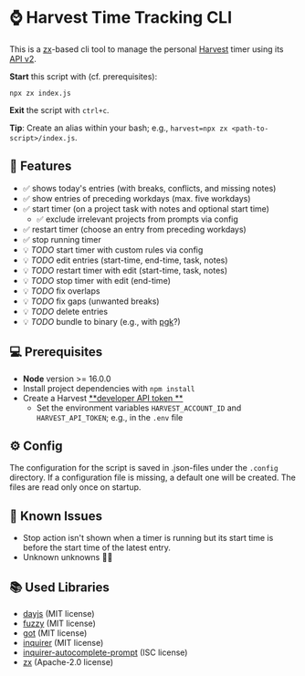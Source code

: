 # ⌚ Harvest Time Tracking CLI

This is a [zx](https://github.com/google/zx)-based cli tool to manage the
personal [Harvest](https://harvestapp.com) timer using
its [API v2](https://help.getharvest.com/api-v2/).

**Start** this script with (cf. prerequisites):

```
npx zx index.js
```

**Exit** the script with `ctrl+c`.

**Tip**: Create an alias within your bash; e.g., `harvest=npx zx <path-to-script>/index.js`.

## 🎨 Features

- ✅ shows today's entries (with breaks, conflicts, and missing notes)
- ✅ show entries of preceding workdays (max. five workdays)
- ✅ start timer (on a project task with notes and optional start time)
  - ✅ exclude irrelevant projects from prompts via config
- ✅ restart timer (choose an entry from preceding workdays)
- ✅ stop running timer
- 💡 _TODO_ start timer with custom rules via config
- 💡 _TODO_ edit entries (start-time, end-time, task, notes)
- 💡 _TODO_ restart timer with edit (start-time, task, notes)
- 💡 _TODO_ stop timer with edit (end-time)
- 💡 _TODO_ fix overlaps
- 💡 _TODO_ fix gaps (unwanted breaks)
- 💡 _TODO_ delete entries
- 💡 _TODO_ bundle to binary (e.g., with [pgk](https://github.com/vercel/pkg)?)

## 💻 Prerequisites

- **Node** version >= 16.0.0
- Install project dependencies with `npm install`
- Create a Harvest [**developer API token
  **](https://help.getharvest.com/api-v2/authentication-api/authentication/authentication/)
    - Set the environment variables `HARVEST_ACCOUNT_ID` and `HARVEST_API_TOKEN`;
      e.g., in the `.env` file

## ⚙ Config

The configuration for the script is saved in .json-files under the `.config` directory. 
If a configuration file is missing, a default one will be created. The files are read only once on startup.

## 🐛 Known Issues

- Stop action isn't shown when a timer is running but its start time is before the start time of the latest entry. 
- Unknown unknowns 🤷‍♂️

## 📚 Used Libraries

* [dayjs](https://github.com/iamkun/dayjs/) (MIT license)
* [fuzzy](https://github.com/mattyork/fuzzy) (MIT license)
* [got](https://github.com/sindresorhus/got) (MIT license)
* [inquirer](https://github.com/SBoudrias/Inquirer.js) (MIT license)
* [inquirer-autocomplete-prompt](https://github.com/mokkabonna/inquirer-autocomplete-prompt) (ISC
  license)
* [zx](https://github.com/google/zx) (Apache-2.0 license)
